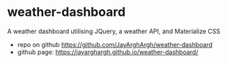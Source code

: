 # weather-dashboard
A weather dashboard utilising JQuery, a weather API, and Materialize CSS


- repo on github https://github.com/JayArghArgh/weather-dashboard
- github page: https://jayarghargh.github.io/weather-dashboard/